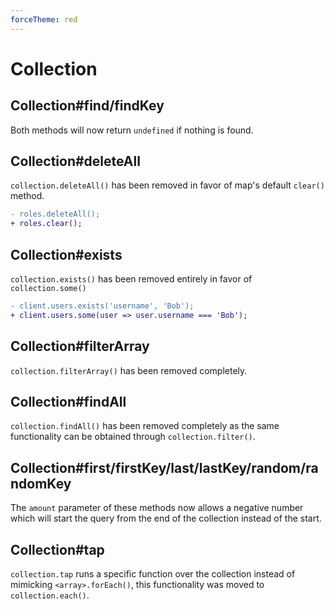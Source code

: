 ```yaml
---
forceTheme: red
---
```


# Collection

## Collection#find/findKey

Both methods will now return `undefined` if nothing is found.

## Collection#deleteAll

`collection.deleteAll()` has been removed in favor of map's default `clear()` method.

```diff
- roles.deleteAll();
+ roles.clear();
```

## Collection#exists

`collection.exists()` has been removed entirely in favor of `collection.some()`

```diff
- client.users.exists('username', 'Bob');
+ client.users.some(user => user.username === 'Bob');
```

## Collection#filterArray

`collection.filterArray()` has been removed completely.

## Collection#findAll

`collection.findAll()` has been removed completely as the same functionality can be obtained through `collection.filter()`.

## Collection#first/firstKey/last/lastKey/random/randomKey

The `amount` parameter of these methods now allows a negative number which will start the query from the end of the collection instead of the start.

## Collection#tap

`collection.tap` runs a specific function over the collection instead of mimicking `<array>.forEach()`, this functionality was moved to `collection.each()`. 
